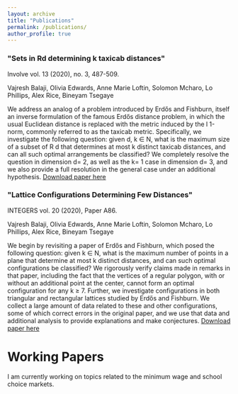 ```yaml
---
layout: archive
title: "Publications"
permalink: /publications/
author_profile: true
---
```

### "Sets in Rd determining k taxicab distances"
Involve vol. 13 (2020), no. 3, 487-509.

Vajresh Balaji, Olivia Edwards, Anne Marie Loftin, Solomon Mcharo, Lo Phillips, Alex Rice, Bineyam Tsegaye

We address an analog of a problem introduced by Erdős and Fishburn, itself an inverse formulation of the famous Erdős distance problem, in which the usual Euclidean distance is replaced with the metric induced by the l 1-norm, commonly referred to as the taxicab metric. Specifically, we investigate the following question: given d, k ∈ N, what is the maximum size of a subset of R d that determines at most k distinct taxicab distances, and can all such optimal arrangements be classified? We completely resolve the question in dimension d= 2, as well as the k= 1 case in dimension d= 3, and we also provide a full resolution in the general case under an additional hypothesis. [Download paper here](http://oliviafrances-edwards.github.io/files/sets_in_rd_determining_k_taxicab_distances.pdf)


### "Lattice Configurations Determining Few Distances"
INTEGERS vol. 20 (2020), Paper A86.

Vajresh Balaji, Olivia Edwards, Anne Marie Loftin, Solomon Mcharo, Lo Phillips, Alex Rice, Bineyam Tsegaye

We begin by revisiting a paper of Erdős and Fishburn, which posed the following question: given k ∈ N, what is the maximum number of points in a plane that determine at most k distinct distances, and can such optimal configurations be classified? We rigorously verify claims made in remarks in that paper, including the fact that the vertices of a regular polygon, with or without an additional point at the center, cannot form an optimal configuration for any k ≥ 7. Further, we investigate configurations in both triangular and rectangular lattices studied by Erdős and Fishburn. We collect a large amount of data related to these and other configurations, some of which correct errors in the original paper, and we use that data and additional analysis to provide explanations and make conjectures. [Download paper here](http://oliviafrances-edwards.github.io/files/lattice_configurations_determining_few_distances.pdf)



# Working Papers

I am currently working on topics related to the minimum wage and school choice markets.
